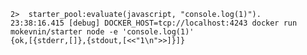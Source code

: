     2>  starter_pool:evaluate(javascript, "console.log(1)").
    23:38:16.415 [debug] DOCKER_HOST=tcp://localhost:4243 docker run mokevnin/starter node -e 'console.log(1)'
    {ok,[{stderr,[]},{stdout,[<<"1\n">>]}]}
